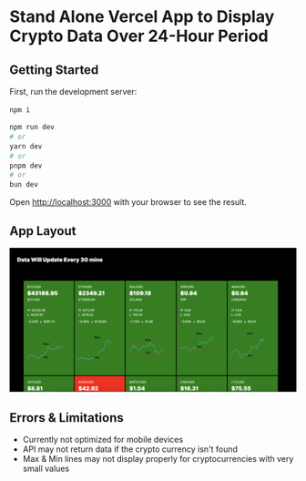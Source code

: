 # Stand Alone Vercel App to Display Crypto Data Over 24-Hour Period

## Getting Started

First, run the development server:

`npm i`

```bash
npm run dev
# or
yarn dev
# or
pnpm dev
# or
bun dev
```

Open [http://localhost:3000](http://localhost:3000) with your browser to see the result.

## App Layout

![Screenshot of Crypto Dashboard](https://raw.githubusercontent.com/rashawnevans/CryptoDashboard/main/public/screenshot.png)

## Errors & Limitations

- Currently not optimized for mobile devices
- API may not return data if the crypto currency isn't found
- Max & Min lines may not display properly for cryptocurrencies with very small values
